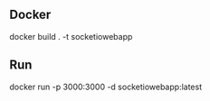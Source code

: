 
## Docker
docker build . -t socketiowebapp

## Run
docker run -p 3000:3000 -d socketiowebapp:latest
